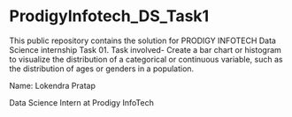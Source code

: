 # ProdigyInfotech_DS_Task1
This public repository contains the solution for PRODIGY INFOTECH Data Science internship Task 01. Task involved- Create a bar chart or histogram to visualize the distribution of a categorical or continuous variable, such as the distribution of ages or genders in a population.

Name: Lokendra Pratap

Data Science Intern at Prodigy InfoTech
